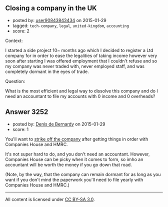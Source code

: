 ## Closing a company in the UK

- posted by: [user90843843434](https://stackexchange.com/users/5573792/user90843843434) on 2015-01-29
- tagged: `tech-company`, `legal`, `united-kingdom`, `accounting`
- score: 2

Context:

I started a side project 10~ months ago which I decided to register a Ltd company for in order to ease the legalities of taking income however very soon after starting I was offered employment that I couldn't refuse and so my company was never traded with, never employed staff, and was completely dormant in the eyes of trade.

Question:

What is the most efficient and legal way to dissolve this company and do I need an accountant to file my accounts with 0 income and 0 overheads?


## Answer 3252

- posted by: [Denis de Bernardy](https://stackexchange.com/users/182468/denis-de-bernardy) on 2015-01-29
- score: 1

You'll want to [strike off the company](https://www.gov.uk/closing-a-limited-company) after getting things in order with Companies House and HMRC.

It's not super hard to do, and you don't need an accountant. However, Companies House can be picky when it comes to form, so imho an accountant will be worth the money if you go down that road.

(Note, by the way, that the company can remain dormant for as long as you want if you don't mind the paperwork you'll need to file yearly with Companies House and HMRC.)



---

All content is licensed under [CC BY-SA 3.0](https://creativecommons.org/licenses/by-sa/3.0/).
